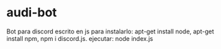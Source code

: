 # audi-bot
Bot para discord escrito en js
para instalarlo:
apt-get install node, apt-get install npm, npm i discord.js.
ejecutar: node index.js
